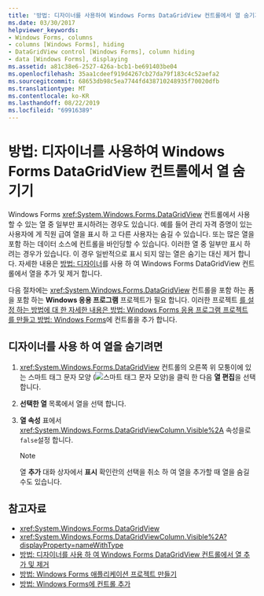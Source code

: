 ```yaml
---
title: '방법: 디자이너를 사용하여 Windows Forms DataGridView 컨트롤에서 열 숨기기'
ms.date: 03/30/2017
helpviewer_keywords:
- Windows Forms, columns
- columns [Windows Forms], hiding
- DataGridView control [Windows Forms], column hiding
- data [Windows Forms], displaying
ms.assetid: a81c38e6-2527-426a-bcb1-be691403be04
ms.openlocfilehash: 35aa1cdeef919d4267cb27da79f183c4c52aefa2
ms.sourcegitcommit: 68653db98c5ea7744fd438710248935f70020dfb
ms.translationtype: MT
ms.contentlocale: ko-KR
ms.lasthandoff: 08/22/2019
ms.locfileid: "69916389"
---
```

# <a name="how-to-hide-columns-in-the-windows-forms-datagridview-control-using-the-designer"></a>방법: 디자이너를 사용하여 Windows Forms DataGridView 컨트롤에서 열 숨기기
Windows Forms <xref:System.Windows.Forms.DataGridView> 컨트롤에서 사용할 수 있는 열 중 일부만 표시하려는 경우도 있습니다. 예를 들어 관리 자격 증명이 있는 사용자에 게 직원 급여 열을 표시 하 고 다른 사용자는 숨길 수 있습니다. 또는 많은 열을 포함 하는 데이터 소스에 컨트롤을 바인딩할 수 있습니다. 이러한 열 중 일부만 표시 하려는 경우가 있습니다. 이 경우 일반적으로 표시 되지 않는 열은 숨기는 대신 제거 합니다. 자세한 내용은 [방법: 디자이너](add-and-remove-columns-in-the-datagrid-using-the-designer.md)를 사용 하 여 Windows Forms DataGridView 컨트롤에서 열을 추가 및 제거 합니다.

 다음 절차에는 <xref:System.Windows.Forms.DataGridView> 컨트롤을 포함 하는 폼을 포함 하는 **Windows 응용 프로그램** 프로젝트가 필요 합니다. 이러한 프로젝트 [를 설정 하는 방법에 대 한 자세한 내용은 방법: Windows Forms 응용 프로그램 프로젝트](/visualstudio/ide/step-1-create-a-windows-forms-application-project) [를 만들고 방법: Windows Forms](how-to-add-controls-to-windows-forms.md)에 컨트롤을 추가 합니다.

## <a name="to-hide-a-column-using-the-designer"></a>디자이너를 사용 하 여 열을 숨기려면

1. <xref:System.Windows.Forms.DataGridView> 컨트롤의 오른쪽 위 모퉁이에 있는 스마트 태그 문자 모양 (![스마트 태그 문자 모양](./media/vs-winformsmttagglyph.gif "VS_WinFormSmtTagGlyph"))을 클릭 한 다음 **열 편집**을 선택 합니다.

2. **선택한 열** 목록에서 열을 선택 합니다.

3. **열 속성** 표에서 <xref:System.Windows.Forms.DataGridViewColumn.Visible%2A> 속성을로 `false`설정 합니다.

    > [!NOTE]
    > 열 **추가** 대화 상자에서 **표시** 확인란의 선택을 취소 하 여 열을 추가할 때 열을 숨길 수도 있습니다.

## <a name="see-also"></a>참고자료

- <xref:System.Windows.Forms.DataGridView>
- <xref:System.Windows.Forms.DataGridViewColumn.Visible%2A?displayProperty=nameWithType>
- [방법: 디자이너를 사용 하 여 Windows Forms DataGridView 컨트롤에서 열 추가 및 제거](add-and-remove-columns-in-the-datagrid-using-the-designer.md)
- [방법: Windows Forms 애플리케이션 프로젝트 만들기](/visualstudio/ide/step-1-create-a-windows-forms-application-project)
- [방법: Windows Forms에 컨트롤 추가](how-to-add-controls-to-windows-forms.md)

